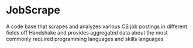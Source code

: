 # JobScrape
A code base that scrapes and analyzes various CS job postings in different fields off Handshake and provides aggregated data about the most commonly required programming languages and skills languages  
